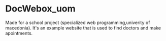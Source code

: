 # DocWebox_uom
Made for a school project (specialized web programming,univerity of macedonia). It's an example website that is used to find doctors and make apointments.
